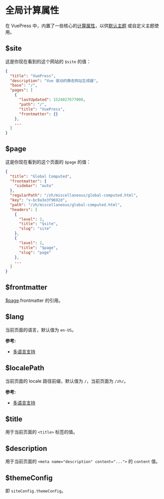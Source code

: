 # 全局计算属性

在 VuePress 中，内置了一些核心的[计算属性](https://cn.vuejs.org/v2/guide/computed.html#%E8%AE%A1%E7%AE%97%E5%B1%9E%E6%80%A7)，以供[默认主题](../theme/default-theme-config.md) 或自定义主题使用。

## $site

这是你现在看到的这个网站的 `$site` 的值：

``` json
{
  "title": "VuePress",
  "description": "Vue 驱动的静态网站生成器",
  "base": "/",
  "pages": [
    {
      "lastUpdated": 1524027677000,
      "path": "/",
      "title": "VuePress",
      "frontmatter": {}
    },
    ...
  ]
}
```

## $page

这是你现在看到的这个页面的 `$page` 的值：

``` json
{
  "title": "Global Computed",
  "frontmatter": {
    "sidebar": "auto"
  },
  "regularPath": "/zh/miscellaneous/global-computed.html",
  "key": "v-bc9a3e3f9692d",
  "path": "/zh/miscellaneous/global-computed.html",
  "headers": [
    {
      "level": 2,
      "title": "$site",
      "slug": "site"
    },
    {
      "level": 2,
      "title": "$page",
      "slug": "page"
    },
    ...
  ]
}
```

## $frontmatter

[$page](#page).frontmatter 的引用。

## $lang

当前页面的语言，默认值为 `en-US`。

**参考:**

- [多语言支持](i18n.md)

## $localePath

当前页面的 locale 路径前缀，默认值为 `/`，当前页面为 `/zh/`。

**参考:**

- [多语言支持](i18n.md)

## $title

用于当前页面的 `<title>` 标签的值。

## $description

用于当前页面的 `<meta name="description" content="...">` 的 `content` 值。

## $themeConfig

即 `siteConfig.themeConfig`。
